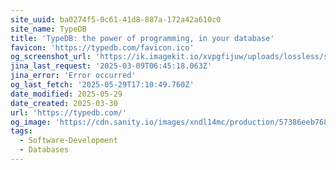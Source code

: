 ```yaml
---
site_uuid: ba0274f5-0c61-41d8-887a-172a42a610c0
site_name: TypeDB
title: 'TypeDB: the power of programming, in your database'
favicon: 'https://typedb.com/favicon.ico'
og_screenshot_url: 'https://ik.imagekit.io/xvpgfijuw/uploads/lossless/screenshots/20250529_TypeDB_og_screenshot.jpeg'
jina_last_request: '2025-03-09T06:45:18.063Z'
jina_error: 'Error occurred'
og_last_fetch: '2025-05-29T17:10:49.760Z'
date_modified: 2025-05-29
date_created: 2025-03-30
url: 'https://typedb.com/'
og_image: 'https://cdn.sanity.io/images/xndl14mc/production/57386eeb768e76f477854101fd8a8abf1677138a-3316x1850.png'
tags:
  - Software-Development
  - Databases
---
```


